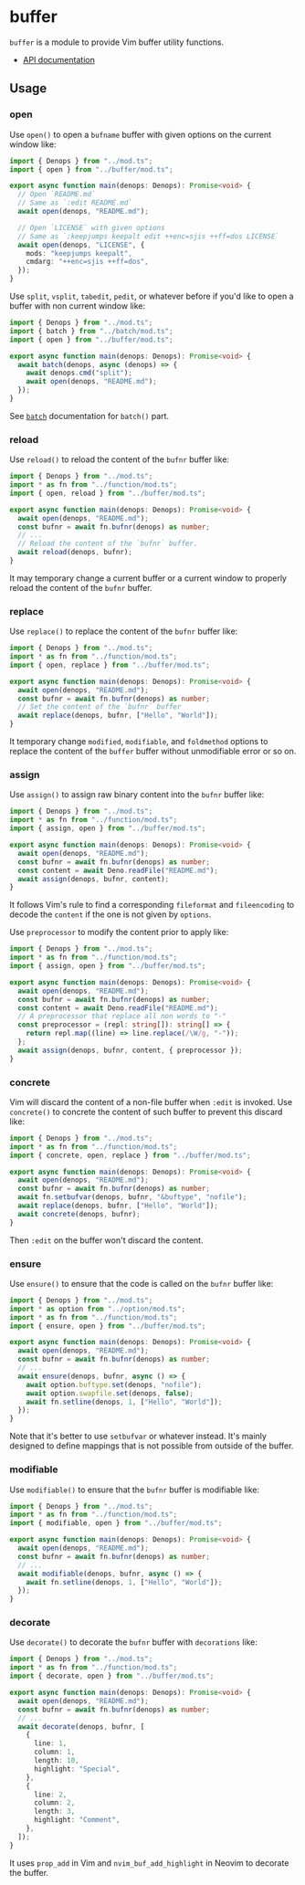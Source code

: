 # buffer

`buffer` is a module to provide Vim buffer utility functions.

- [API documentation](https://doc.deno.land/https/deno.land/x/denops_std/buffer/mod.ts)

## Usage

### open

Use `open()` to open a `bufname` buffer with given options on the current window
like:

```typescript
import { Denops } from "../mod.ts";
import { open } from "../buffer/mod.ts";

export async function main(denops: Denops): Promise<void> {
  // Open `README.md`
  // Same as `:edit README.md`
  await open(denops, "README.md");

  // Open `LICENSE` with given options
  // Same as `:keepjumps keepalt edit ++enc=sjis ++ff=dos LICENSE`
  await open(denops, "LICENSE", {
    mods: "keepjumps keepalt",
    cmdarg: "++enc=sjis ++ff=dos",
  });
}
```

Use `split`, `vsplit`, `tabedit`, `pedit`, or whatever before if you'd like to
open a buffer with non current window like:

```typescript
import { Denops } from "../mod.ts";
import { batch } from "../batch/mod.ts";
import { open } from "../buffer/mod.ts";

export async function main(denops: Denops): Promise<void> {
  await batch(denops, async (denops) => {
    await denops.cmd("split");
    await open(denops, "README.md");
  });
}
```

See [`batch`](../batch/README.md) documentation for `batch()` part.

### reload

Use `reload()` to reload the content of the `bufnr` buffer like:

```typescript
import { Denops } from "../mod.ts";
import * as fn from "../function/mod.ts";
import { open, reload } from "../buffer/mod.ts";

export async function main(denops: Denops): Promise<void> {
  await open(denops, "README.md");
  const bufnr = await fn.bufnr(denops) as number;
  // ...
  // Reload the content of the `bufnr` buffer.
  await reload(denops, bufnr);
}
```

It may temporary change a current buffer or a current window to properly reload
the content of the `bufnr` buffer.

### replace

Use `replace()` to replace the content of the `bufnr` buffer like:

```typescript
import { Denops } from "../mod.ts";
import * as fn from "../function/mod.ts";
import { open, replace } from "../buffer/mod.ts";

export async function main(denops: Denops): Promise<void> {
  await open(denops, "README.md");
  const bufnr = await fn.bufnr(denops) as number;
  // Set the content of the `bufnr` buffer
  await replace(denops, bufnr, ["Hello", "World"]);
}
```

It temporary change `modified`, `modifiable`, and `foldmethod` options to
replace the content of the `buffer` buffer without unmodifiable error or so on.

### assign

Use `assign()` to assign raw binary content into the `bufnr` buffer like:

```typescript
import { Denops } from "../mod.ts";
import * as fn from "../function/mod.ts";
import { assign, open } from "../buffer/mod.ts";

export async function main(denops: Denops): Promise<void> {
  await open(denops, "README.md");
  const bufnr = await fn.bufnr(denops) as number;
  const content = await Deno.readFile("README.md");
  await assign(denops, bufnr, content);
}
```

It follows Vim's rule to find a corresponding `fileformat` and `fileencoding` to
decode the `content` if the one is not given by `options`.

Use `preprocessor` to modify the content prior to apply like:

```typescript
import { Denops } from "../mod.ts";
import * as fn from "../function/mod.ts";
import { assign, open } from "../buffer/mod.ts";

export async function main(denops: Denops): Promise<void> {
  await open(denops, "README.md");
  const bufnr = await fn.bufnr(denops) as number;
  const content = await Deno.readFile("README.md");
  // A preprocessor that replace all non words to "-"
  const preprocessor = (repl: string[]): string[] => {
    return repl.map((line) => line.replace(/\W/g, "-"));
  };
  await assign(denops, bufnr, content, { preprocessor });
}
```

### concrete

Vim will discard the content of a non-file buffer when `:edit` is invoked. Use
`concrete()` to concrete the content of such buffer to prevent this discard
like:

```typescript
import { Denops } from "../mod.ts";
import * as fn from "../function/mod.ts";
import { concrete, open, replace } from "../buffer/mod.ts";

export async function main(denops: Denops): Promise<void> {
  await open(denops, "README.md");
  const bufnr = await fn.bufnr(denops) as number;
  await fn.setbufvar(denops, bufnr, "&buftype", "nofile");
  await replace(denops, bufnr, ["Hello", "World"]);
  await concrete(denops, bufnr);
}
```

Then `:edit` on the buffer won't discard the content.

### ensure

Use `ensure()` to ensure that the code is called on the `bufnr` buffer like:

```typescript
import { Denops } from "../mod.ts";
import * as option from "../option/mod.ts";
import * as fn from "../function/mod.ts";
import { ensure, open } from "../buffer/mod.ts";

export async function main(denops: Denops): Promise<void> {
  await open(denops, "README.md");
  const bufnr = await fn.bufnr(denops) as number;
  // ...
  await ensure(denops, bufnr, async () => {
    await option.buftype.set(denops, "nofile");
    await option.swapfile.set(denops, false);
    await fn.setline(denops, 1, ["Hello", "World"]);
  });
}
```

Note that it's better to use `setbufvar` or whatever instead. It's mainly
designed to define mappings that is not possible from outside of the buffer.

### modifiable

Use `modifiable()` to ensure that the `bufnr` buffer is modifiable like:

```typescript
import { Denops } from "../mod.ts";
import * as fn from "../function/mod.ts";
import { modifiable, open } from "../buffer/mod.ts";

export async function main(denops: Denops): Promise<void> {
  await open(denops, "README.md");
  const bufnr = await fn.bufnr(denops) as number;
  // ...
  await modifiable(denops, bufnr, async () => {
    await fn.setline(denops, 1, ["Hello", "World"]);
  });
}
```

### decorate

Use `decorate()` to decorate the `bufnr` buffer with `decorations` like:

```typescript
import { Denops } from "../mod.ts";
import * as fn from "../function/mod.ts";
import { decorate, open } from "../buffer/mod.ts";

export async function main(denops: Denops): Promise<void> {
  await open(denops, "README.md");
  const bufnr = await fn.bufnr(denops) as number;
  // ...
  await decorate(denops, bufnr, [
    {
      line: 1,
      column: 1,
      length: 10,
      highlight: "Special",
    },
    {
      line: 2,
      column: 2,
      length: 3,
      highlight: "Comment",
    },
  ]);
}
```

It uses `prop_add` in Vim and `nvim_buf_add_highlight` in Neovim to decorate the
buffer.
